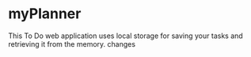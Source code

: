 # myPlanner
This To Do web application uses local storage for saving your tasks and retrieving it from the memory.
changes